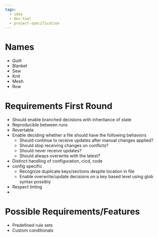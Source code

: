 ```yaml
---
tags:
  - idea
  - dev-tool
  - project-specification
---
```

# Names
- Quilt
- Blanket
- Sew
- Knit
- Mesh
- Row

# Requirements First Round
- Should enable branched decisions with inheritance of state
- Reproducible between runs
- Revertable
- Enable deciding whether a file should have the following behaviors
	- Should continue to receive updates after manual changes applied?
	- Should stop receiving changes on conflicts?
	- Should never receive updates?
	- Should always overwrite with the latest?
- Distinct handling of configuration, cicd, code
- config specific
	- Recognize duplicate keys/sections despite location in file
	- Enable overwrite/update decisions on a key based level using glob syntax possibly
- Respect linting
- 

# Possible Requirements/Features
- Predefined rule sets
- Custom conditionals